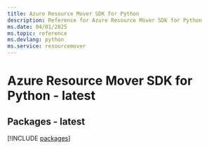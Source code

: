 ```yaml
---
title: Azure Resource Mover SDK for Python
description: Reference for Azure Resource Mover SDK for Python
ms.date: 04/01/2025
ms.topic: reference
ms.devlang: python
ms.service: resourcemover
---
```

# Azure Resource Mover SDK for Python - latest
## Packages - latest
[!INCLUDE [packages](resource-mover-index.md)]